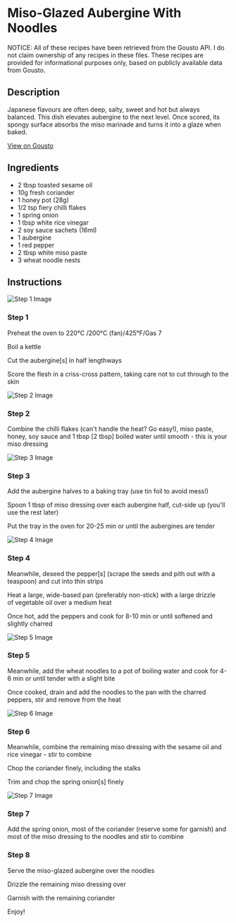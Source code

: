 # Miso-Glazed Aubergine With Noodles

NOTICE: All of these recipes have been retrieved from the Gousto API. I do not claim ownership of any recipes in these files. These recipes are provided for informational purposes only, based on publicly available data from Gousto.

## Description

Japanese flavours are often deep, salty, sweet and hot but always balanced. This dish elevates aubergine to the next level. Once scored, its spongy surface absorbs the miso marinade and turns it into a glaze when baked.

[View on Gousto](https://www.gousto.co.uk/recipes/cookbook/miso-glazed-aubergine-with-noodles)

## Ingredients

- 2 tbsp toasted sesame oil 
- 10g fresh coriander
- 1 honey pot (28g)
- 1/2 tsp fiery chilli flakes
- 1 spring onion
- 1 tbsp white rice vinegar 
- 2 soy sauce sachets (16ml)
- 1 aubergine 
- 1 red pepper
- 2 tbsp white miso paste
- 3 wheat noodle nests 

## Instructions

![Step 1 Image](https://production-media.gousto.co.uk/cms/recipe-step-image/771.-step-1-x200.jpg)

### Step 1

Preheat the oven to 220°C /200°C (fan)/425°F/Gas 7 


Boil a kettle


Cut the aubergine<span class="text-danger">[s]</span> in half lengthways 


Score the flesh in a criss-cross pattern, taking care not to cut through to the skin

![Step 2 Image](https://production-media.gousto.co.uk/cms/recipe-step-image/771.-step-2-x200.jpg)

### Step 2

Combine the chilli flakes (can't handle the heat? Go easy!), miso paste, honey, soy sauce and 1 tbsp <span class="text-danger">[2 tbsp]</span> boiled water until smooth - this is your miso dressing

![Step 3 Image](https://production-media.gousto.co.uk/cms/recipe-step-image/771.-step-3-x200.jpg)

### Step 3

Add the aubergine halves to a baking tray (use tin foil to avoid mess!)


Spoon 1 tbsp of miso dressing over each aubergine half, cut-side up (you'll use the rest later)


Put the tray in the oven for 20-25 min or until the aubergines are tender

![Step 4 Image](https://production-media.gousto.co.uk/cms/recipe-step-image/771.-step-4-x200.jpg)

### Step 4

Meanwhile, deseed the pepper<span class="text-danger">[s]</span> (scrape the seeds and pith out with a teaspoon) and cut into thin strips


Heat a large, wide-based pan (preferably non-stick) with a large drizzle of vegetable oil over a medium heat


Once hot, add the peppers and cook for 8-10 min or until softened and slightly charred

![Step 5 Image](https://production-media.gousto.co.uk/cms/recipe-step-image/771.-step-5-x200.jpg)

### Step 5

Meanwhile, add the wheat noodles to a pot of boiling water and cook for 4-6 min or until tender with a slight bite


Once cooked, drain and add the noodles to the pan with the charred peppers, stir and remove from the heat

![Step 6 Image](https://production-media.gousto.co.uk/cms/recipe-step-image/771.-step-6-x200.jpg)

### Step 6

Meanwhile, combine the remaining miso dressing with the sesame oil and rice vinegar - stir to combine


Chop the coriander finely, including the stalks 


Trim and chop the spring onion<span class="text-danger">[s]</span> finely

![Step 7 Image](https://production-media.gousto.co.uk/cms/recipe-step-image/771.-step-7-x200.jpg)

### Step 7

Add the spring onion, most of the coriander (reserve some for garnish) and most of the miso dressing to the noodles and stir to combine

### Step 8

Serve the miso-glazed aubergine over the noodles 


Drizzle the remaining miso dressing over 


Garnish with the remaining coriander 


Enjoy!

